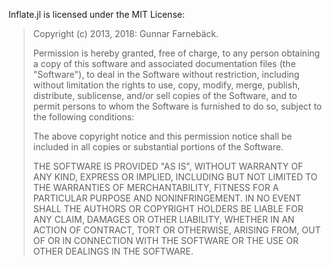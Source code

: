 Inflate.jl is licensed under the MIT License:

> Copyright (c) 2013, 2018: Gunnar Farnebäck.
>
> Permission is hereby granted, free of charge, to any person
> obtaining a copy of this software and associated documentation files
> (the "Software"), to deal in the Software without restriction,
> including without limitation the rights to use, copy, modify, merge,
> publish, distribute, sublicense, and/or sell copies of the Software,
> and to permit persons to whom the Software is furnished to do so,
> subject to the following conditions:
>
> The above copyright notice and this permission notice shall be
> included in all copies or substantial portions of the Software.
>
> THE SOFTWARE IS PROVIDED "AS IS", WITHOUT WARRANTY OF ANY KIND,
> EXPRESS OR IMPLIED, INCLUDING BUT NOT LIMITED TO THE WARRANTIES OF
> MERCHANTABILITY, FITNESS FOR A PARTICULAR PURPOSE AND
> NONINFRINGEMENT. IN NO EVENT SHALL THE AUTHORS OR COPYRIGHT HOLDERS
> BE LIABLE FOR ANY CLAIM, DAMAGES OR OTHER LIABILITY, WHETHER IN AN
> ACTION OF CONTRACT, TORT OR OTHERWISE, ARISING FROM, OUT OF OR IN
> CONNECTION WITH THE SOFTWARE OR THE USE OR OTHER DEALINGS IN THE
> SOFTWARE.
